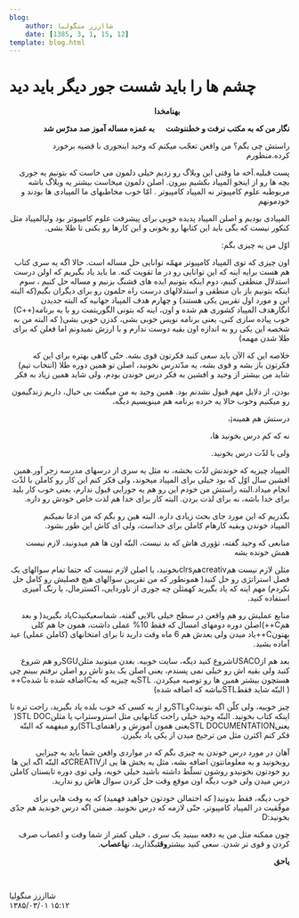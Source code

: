 ```yaml
---
blog:
    author: شااززز منگولیا
    date: [1385, 3, 1, 15, 12]
template: blog.html
---
```

# چشم ها را باید شست     جور دیگر  باید دید

<div class="cnt">
<p class="MsoNormal" dir="rtl">                                                  <strong>به</strong><strong>نام</strong><strong>خدا</strong><p></p></p>
<p class="MsoNormal" dir="rtl"><strong>نگار من که به مکتب نرفت و خطننوشت      به غمزه مساله آموز صد مدرّس شد<p></p></strong></p>
<p class="MsoNormal" dir="rtl">راستش چی بگم؟ من واقعن تعجّب میکنم که وحید اینجوری با قضیه برخورد کرده.منظورم<p></p></p>
<p class="MsoNormal" dir="rtl">پست قبلیه.آخه ما وقتی این وبلاگ رو زدیم خیلی دلمون می خاست که بتونیم یه جوری بچه ها رو از اینجو المپیاد بکشیم بیرون. اصلن دلمون میخاست بیشتر یه وبلاگ باشه مربوطبه علوم کامپیوتر نه المپیاد کامپیوتر . امّا خوب مخاطبهای ما المپیادی ها بودند و خودمونهم<p></p></p>
<p class="MsoNormal" dir="rtl">المپیادی بودیم و اصلن المپیاد پدیده خوبی برای پیشرفت علوم کامپیوتر بود ولیالمپیاد مثل کنکور نیست که بگی باید این کتابها رو بخونی و این کارها رو بکنی تا طلا بشی.<p></p></p>
<p class="MsoNormal" dir="rtl">اوّل من یه چیزی بگم:<p></p></p>
<p class="MsoNormal" dir="rtl">اون چیزی که توی المپیاد کامپیوتر مهمّه توانایی حل مساله است. حالا اگه یه سری کتاب هم هست برایه اینه که این توانایی رو در ما تقویت کنه. ما باید یاد بگیریم که اولن درست استدلال منطقی کنیم، دوم اینکه بتونیم ایده های قشنگ بزنیم و مساله حل کنیم ، سوم اینکه بتونیم باز بان منطقی و استدلالهای درست راه حلمون رو برای دیگران بگیم(که البته این و مورد اول تقریبن یکی هستند) و چهارم هدف المپیاد جهانیه که البته جدیدن انگارهدف المپیاد کشوری هم شده و اون، اینه که بتونی الگوریتمت رو با یه برنامه(++C) خوب پیاده سازی کنی، یعنی برنامه نویس خوبی بشی، کدزن خوبی بشی( که البته من به شخصه این یکی رو به اندازه اون بقیه دوست ندارم و با ارزش نمیدونم اما فعلن که برای طلا شدن مهمه)<p></p></p>
<p class="MsoNormal" dir="rtl">خلاصه این که الآن باید سعی کنید فکرتون قوی بشه. حتّی گاهی بهتره برای این که فکرتون باز بشه و قوی بشه، یه مدّتدرس نخونید، اصلن تو همین دوره طلا (انتخاب تیم) شاید من بیشتر از وحید و افشین به فکر درس خوندن بودم، ولی شاید همین زیاد به فکر<p></p></p>
<p class="MsoNormal" dir="rtl">بودن، از دلایل مهم قبول نشدنم بود. همین وحید به من میگفت بی خیال، داریم زندگیمون رو میکنیم وخوب حالا یه خرده برنامه هم مینویسیم دیگه،<p></p></p>
<p class="MsoNormal" dir="rtl">درستش هم همینه¡،<p></p></p>
<p class="MsoNormal" dir="rtl">نه که کم درس بخونید ها،<p></p></p>
<p class="MsoNormal" dir="rtl">ولی با لذّت درس بخونید.<p></p></p>
<p class="MsoNormal" dir="rtl">المپیاد چیزیه که خوندنش لذّت بخشه، نه مثل یه سری از درسهای مدرسه زجر آور.همین افشین سال اوّل که بود خیلی برای المپیاد میخوند، ولی فکر کنم این کار رو کاملن با لذّت انجام میداد.البته راستش من خودم این رو هم یه جورایی قبول ندارم، یعنی خوب کار بلید برای خدا باشه، نه برای لذت بردن. البته کار برای خدا هم لذت خاص خودش رو داره.<p></p></p>
<p class="MsoNormal" dir="rtl">بگذریم که این مورد جای بحث زیادی داره. البته هین رو بگم که من ادعا نمیکنم المپیاد خوندن وبقیه کارهام کاملن برای خداست، ولی ای کاش این طور بشود.<p></p></p>
<p class="MsoNormal" dir="rtl">منابعی که وحید گفته، تؤوری هاش که بد نیست، البتّه اون ها هم میدونید، لازم نیست همش خونده بشه<p></p></p>
<p class="MsoNormal" dir="rtl">مثلن لازم نیست همcreativهمclrsبخونید، یا اصلن لازم نیست که حتما تمام سوالهای یک فصل استراتژی رو حل کنید( همونطور که من تقریبن سوالهای هیچ فصلیش رو کامل حل نکردم) مهم اینه که یاد بگیرید کهمثلن چه جوری از ناوردایی، اکسترمال، یا رنگ آمیزی استفاده کنید.<p></p></p>
<p class="MsoNormal" dir="rtl">منابع عملیش رو هم واقعن در سطح خیلی بالایی گفته، شماسعیکنیدCیاد بگیرید( و بعد همC++)اصلن دوره دومهای امسال که فقط 10% عملی داشت، همون جا هم کلی بهتونC++یاد میدن ولی بعدش هم 6 ماه وقت دارید تا برای امتحانهای (کاملن عملی) عید آماده بشید.<p></p></p>
<p class="MsoNormal" dir="rtl">بعد هم ازUSACOشروع کنید دیگه، سایت خوبیه. بغدن میتونید مثلنSGUرو هم شروع کنید ولی بقیه اش رو خیلی نمی پسندم، یعنی اصلن یک یدو تاش رو اصلن نرفتم ببینم چی هستچون بیشتر همین ها رو توصیه میکردن. STLیه چیزیه که بهCاضافه شده تا شدهC++( البتّه شاید فقطSTLنباشه که اضافه شده)<p></p></p>
<p class="MsoNormal" dir="rtl">چیز خوبیه، ولی کلّن اگه بتونیدCوSTLرو از یه کسی که خوب بلده یاد بگیرید، راحت تره تا اینکه کتاب بخونید. البتّه وحید خیلی راحت کتابهایی مثل استروستراپ یا مثلنSTL DOC( یعنیSTL DOCUMENTATIONیعنی همون آموزش و راهنمایSTL)رو میفهمه که البتّه فکر کنم اکثرن مثل من ترجیح میدن از یکی یاد بگیرن.<p></p></p>
<p class="MsoNormal" dir="rtl"></p>
<p class="MsoNormal" dir="rtl">آهان در مورد درس خوندن یه چیزی بگم که در مواردی واقعن شما باید یه چیزایی روبخونید و به معلوماتتون اضافه بشه، مثل یه بخش ها یی ازCREATIVکه البتّه اگه این ها رو خودتون بخونیدو روشون تسلّط داشته باشید خیلی خوبه، ولی توی دوره تابستان کاملن درس میدن ولی خوب دیگه اون موقع وقت حل کردن سوال هاش رو ندارید.<p></p></p>
<p class="MsoNormal" dir="rtl">خوب دیگه، فقط بدونید( که احتمالن خودتون خواهید فهمید) که یه وقت هایی برای موفّقیت در المپیاد کامپیوتر، حتّی لازمه که درس نخونید. ضمنن اگه درس خوندید هم جدّی بخونید:D<p></p></p>
<p class="MsoNormal" dir="rtl">چون ممکنه مثل من یه دفعه ببینید یک سری ، خیلی کمتر از شما وقت و اعصاب صرف کردن و قوی تر شدن. سعی کنید بیشتر<strong>وقت</strong>بگذارید، نه<strong>اعصاب</strong>.<p></p></p>
<p class="MsoNormal" dir="rtl"><strong>یا</strong><strong>حق</strong><p></p></p>
<p class="MsoNormal" dir="rtl"></p>
<p class="MsoNormal" dir="rtl"></p>
<p class="MsoNormal" dir="rtl"></p>
<p class="MsoNormal" dir="rtl"><p></p> </p>
</div>

<div class="blog-info">
    <div class="blog-author">شااززز منگولیا</div>
    <div class="blog-date">۱۳۸۵/۰۳/۰۱ ۱۵:۱۲</div>
</div>

